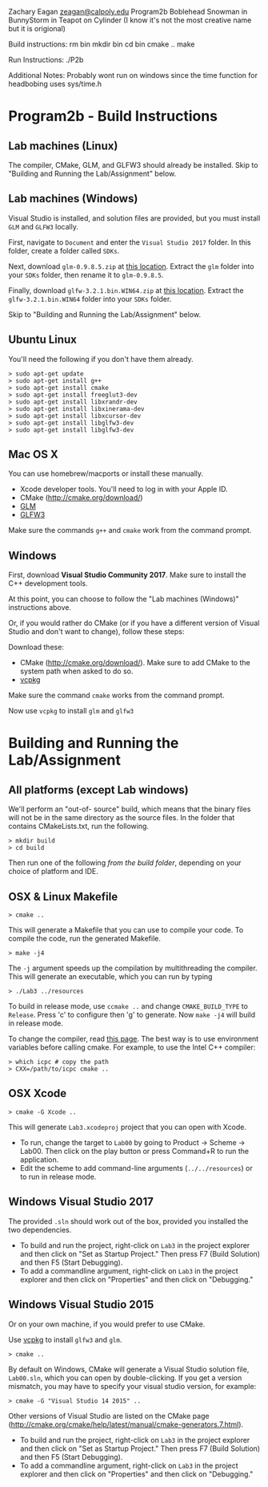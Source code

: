 Zachary Eagan
zeagan@calpoly.edu
Program2b
Boblehead Snowman in BunnyStorm in Teapot on Cylinder
(I know it's not the most creative name but it is origional)

Build instructions:
rm bin
mkdir bin
cd bin
cmake ..
make

Run Instructions:
./P2b


Additional Notes:
   Probably wont run on windows since the time function for headbobing
   uses sys/time.h








Program2b - Build Instructions
==========================

Lab machines (Linux)
--------------------

The compiler, CMake, GLM, and GLFW3 should already be installed.
Skip to "Building and Running the Lab/Assignment" below.


Lab machines (Windows)
----------------------

Visual Studio is installed, and solution files are provided, but you must install `GLM` and `GLFW3` locally.

First, navigate to `Document` and enter the `Visual Studio 2017` folder.
In this folder, create a folder called `SDKs`.

Next, download `glm-0.9.8.5.zip` at [this location](https://github.com/g-truc/glm/releases/tag/0.9.8.5).
Extract the `glm` folder into your `SDKs` folder, then rename it to `glm-0.9.8.5`.

Finally, download `glfw-3.2.1.bin.WIN64.zip` at [this location](https://github.com/glfw/glfw/releases/tag/3.2.1).
Extract the `glfw-3.2.1.bin.WIN64` folder into your `SDKs` folder.

Skip to "Building and Running the Lab/Assignment" below.


Ubuntu Linux
------------

You'll need the following if you don't have them already.

	> sudo apt-get update
	> sudo apt-get install g++
	> sudo apt-get install cmake
	> sudo apt-get install freeglut3-dev
	> sudo apt-get install libxrandr-dev
	> sudo apt-get install libxinerama-dev
	> sudo apt-get install libxcursor-dev
	> sudo apt-get install libglfw3-dev
	> sudo apt-get install libglfw3-dev


Mac OS X
--------

You can use homebrew/macports or install these manually.

- Xcode developer tools. You'll need to log in with your Apple ID.
- CMake (<http://cmake.org/download/>)
- [GLM](http://brewformulas.org/Glm)
- [GLFW3](http://brewformulas.org/glfw)

Make sure the commands `g++` and `cmake` work from the command prompt.


Windows
-------

First, download **Visual Studio Community 2017**.
Make sure to install the C++ development tools.

At this point, you can choose to follow the "Lab machines (Windows)" instructions above.

Or, if you would rather do CMake (or if you have a different version of Visual Studio and don't want to change),
follow these steps:

Download these:

- CMake (<http://cmake.org/download/>). Make sure to add CMake to the system
  path when asked to do so.
- [vcpkg](https://github.com/Microsoft/vcpkg)

Make sure the command `cmake` works from the command prompt.

Now use `vcpkg` to install `glm` and `glfw3`


Building and Running the Lab/Assignment
=======================================

All platforms (except Lab windows)
----------------------------------

We'll perform an "out-of- source" build, which means that the binary files
will not be in the same directory as the source files. In the folder that
contains CMakeLists.txt, run the following.

	> mkdir build
	> cd build

Then run one of the following *from the build folder*, depending on your
choice of platform and IDE.


OSX & Linux Makefile
--------------------

	> cmake ..

This will generate a Makefile that you can use to compile your code. To
compile the code, run the generated Makefile.

	> make -j4

The `-j` argument speeds up the compilation by multithreading the compiler.
This will generate an executable, which you can run by typing

	> ./Lab3 ../resources

To build in release mode, use `ccmake ..` and change `CMAKE_BUILD_TYPE` to
`Release`. Press 'c' to configure then 'g' to generate. Now `make -j4` will
build in release mode.

To change the compiler, read [this
page](http://cmake.org/Wiki/CMake_FAQ#How_do_I_use_a_different_compiler.3F).
The best way is to use environment variables before calling cmake. For
example, to use the Intel C++ compiler:

	> which icpc # copy the path
	> CXX=/path/to/icpc cmake ..


OSX Xcode
---------

	> cmake -G Xcode ..

This will generate `Lab3.xcodeproj` project that you can open with Xcode.

- To run, change the target to `Lab00` by going to Product -> Scheme -> Lab00.
  Then click on the play button or press Command+R to run the application.
- Edit the scheme to add command-line arguments (`../../resources`) or to run
  in release mode.


Windows Visual Studio 2017
--------------------------

The provided `.sln` should work out of the box, provided you installed the two dependencies.

- To build and run the project, right-click on `Lab3` in the project explorer
  and then click on "Set as Startup Project." Then press F7 (Build Solution)
  and then F5 (Start Debugging).
- To add a commandline argument, right-click on `Lab3` in
  the project explorer and then click on "Properties" and then click on
  "Debugging."


Windows Visual Studio 2015
--------------------------

Or on your own machine, if you would prefer to use CMake.

Use [vcpkg](https://github.com/Microsoft/vcpkg) to install `glfw3` and `glm`.

	> cmake ..

By default on Windows, CMake will generate a Visual Studio solution file,
`Lab00.sln`, which you can open by double-clicking. If you get a version
mismatch, you may have to specify your visual studio version, for example:

	> cmake -G "Visual Studio 14 2015" ..

Other versions of Visual Studio are listed on the CMake page
(<http://cmake.org/cmake/help/latest/manual/cmake-generators.7.html>).

- To build and run the project, right-click on `Lab3` in the project explorer
  and then click on "Set as Startup Project." Then press F7 (Build Solution)
  and then F5 (Start Debugging).
- To add a commandline argument, right-click on `Lab3` in
  the project explorer and then click on "Properties" and then click on
  "Debugging."


